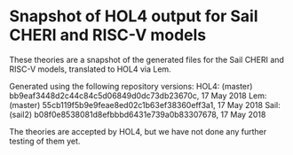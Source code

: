 # Snapshot of HOL4 output for Sail CHERI and RISC-V models

These theories are a snapshot of the generated files for the Sail
CHERI and RISC-V models, translated to HOL4 via Lem.

Generated using the following repository versions:
HOL4: (master) bb9eaf3448d2c44c84c5d06849d0dc73db23670c, 17 May 2018
Lem:  (master) 55cb119f5b9e9feae8ed02c1b63ef38360eff3a1, 17 May 2018
Sail: (sail2)  b08f0e8538081d8efbbbd6431e739a0b83307678, 17 May 2018

The theories are accepted by HOL4, but we have not done any
further testing of them yet.
